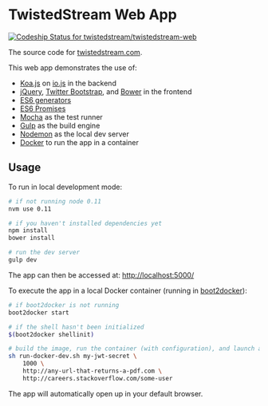 # TwistedStream Web App

[ ![Codeship Status for twistedstream/twistedstream-web](https://codeship.com/projects/09130800-8429-0132-1ca0-4a95a2d7e957/status?branch=master)](https://codeship.com/projects/58330)

The source code for [twistedstream.com](http://www.twistedstream.com).

This web app demonstrates the use of:

* [Koa.js](http://koajs.com/) on [io.js](https://iojs.org/) in the backend
* [jQuery](http://jquery.com/), [Twitter Bootstrap](https://github.com/twbs/bootstrap), and [Bower](http://bower.io/) in the frontend
* [ES6 generators](https://developer.mozilla.org/en-US/docs/Web/JavaScript/Reference/Statements/function*)
* [ES6 Promises](https://developer.mozilla.org/en-US/docs/Web/JavaScript/Reference/Global_Objects/Promise)
* [Mocha](http://mochajs.org/) as the test runner
* [Gulp](http://gulpjs.com/) as the build engine
* [Nodemon](https://github.com/remy/nodemon) as the local dev server
* [Docker](https://www.docker.com/) to run the app in a container

## Usage

To run in local development mode:

```bash
# if not running node 0.11
nvm use 0.11

# if you haven't installed dependencies yet
npm install
bower install

# run the dev server
gulp dev
```

The app can then be accessed at: [http://localhost:5000/](http://localhost:5000/)

To execute the app in a local Docker container (running in [boot2docker](http://boot2docker.io/)):

```bash
# if boot2docker is not running
boot2docker start

# if the shell hasn't been initialized
$(boot2docker shellinit)

# build the image, run the container (with configuration), and launch a browser
sh run-docker-dev.sh my-jwt-secret \
    1000 \
    http://any-url-that-returns-a-pdf.com \
    http://careers.stackoverflow.com/some-user
```

The app will automatically open up in your default browser.
